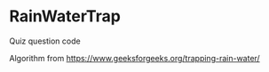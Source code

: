 # RainWaterTrap
Quiz question code

Algorithm from https://www.geeksforgeeks.org/trapping-rain-water/
